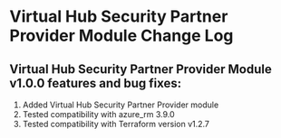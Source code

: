 # Virtual Hub Security Partner Provider Module Change Log

## Virtual Hub Security Partner Provider Module v1.0.0 features and bug fixes:

1. Added Virtual Hub Security Partner Provider module 
2. Tested compatibility with azure_rm 3.9.0
3. Tested compatibility with Terraform version  v1.2.7
